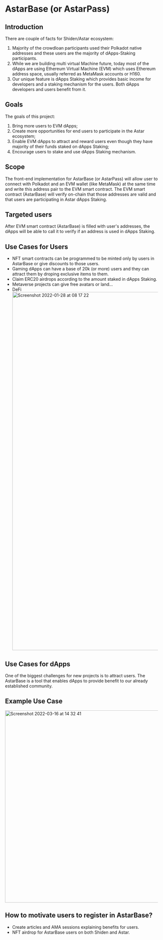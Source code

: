 # AstarBase (or AstarPass)

## Introduction

There are couple of facts for Shiden/Astar ecosystem:

1. Majority of the crowdloan participants used their Polkadot native addresses and these users are the majority of dApps-Staking participants.
2. While we are building multi virtual Machine future, today most of the dApps are using Ethereum Virtual Machine (EVM) which uses Ethereum address space, usually referred as MetaMask accounts or H160.
3. Our unique feature is dApps Staking which provides basic income for developers and a staking mechanism for the users. Both dApps developers and users benefit from it.

## Goals

The goals of this project:

1. Bring more users to EVM dApps;
2. Create more opportunities for end users to participate in the Astar ecosystem;
3. Enable EVM dApps to attract and reward users even though they have majority of their funds staked on dApps Staking;
4. Encourage users to stake and use dApps Staking mechanism.

## Scope

The front-end implementation for AstarBase (or AstarPass) will allow user to connect with Polkadot and an EVM wallet (like MetaMask) at the same time and write this address pair to the EVM smart contract.
The EVM smart contract (AstarBase) will verify on-chain that those addresses are valid and that users are participating in Astar dApps Staking.

## Targeted users

After EVM smart contract (AstarBase) is filled with user's addresses, the dApps will be able to call it to verify if an address is used in dApps Staking.

## Use Cases for Users

- NFT smart contracts can be programmed to be minted only by users in AstarBase or give discounts to those users.
- Gaming dApps can have a base of 20k (or more) users and they can attract them by droping exclusive items to them.
- Claim ERC20 airdrops according to the amount staked in dApps Staking.
- Metaverse projects can give free avatars or land...
- DeFi
  <img width="1178" alt="Screenshot 2022-01-28 at 08 17 22" src="https://user-images.githubusercontent.com/34627453/155833798-dd2ef250-f598-4e73-b00c-cd90b813b8e6.png">

## Use Cases for dApps

One of the biggest challenges for new projects is to attract users. The AstarBase is a tool that enables dApps to provide benefit to our already established community.

## Example Use Case
<img width="632" alt="Screenshot 2022-03-16 at 14 32 41" src="https://user-images.githubusercontent.com/34627453/158603228-976d0559-42e3-4949-862d-4379b95a6c06.png">

## How to motivate users to register in AstarBase?

- Create articles and AMA sessions explaining benefits for users.
- NFT airdrop for AstarBase users on both Shiden and Astar.
